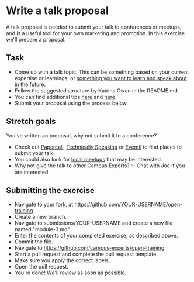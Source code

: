 # Write a talk proposal

A talk proposal is needed to submit your talk to conferences or meetups, and is a useful tool for your own marketing and promotion. In this exercise we'll prepare a proposal.

## Task

- Come up with a talk topic. This can be something based on your current expertise or learnings, or [something you want to learn and speak about in the future](http://weareallaweso.me/for_speakers/starting-with-nothing.html).
- Follow the suggested structure by Katrina Owen in the README.md.
- You can find additional tips [here](http://weareallaweso.me/for_speakers/how-to-write-a-compelling-proposal.html) and [here](http://speaking.io/plan/writing-a-cfp/).
- Submit your proposal using the process below.

## Stretch goals

You've written an proposal, why not submit it to a conference?
- Check out [Papercall](http://papercall.io), [Technically Speaking](https://tinyletter.com/techspeak) or [Eventil](eventil.com) to find places to submit your talk.
- You could also look for [local meetups](meetup.com) that may be interested.
- Why not give the talk to other Campus Experts? :sparkles: Chat with Joe if you are interested.

## Submitting the exercise

- Navigate to your fork, at https://github.com/YOUR-USERNAME/open-training.
- Create a new branch.
- Navigate to submissions/YOUR-USERNAME and create a new file named "module-3.md".
- Enter the contents of your completed exercise, as described above.
- Commit the file.
- Navigate to https://github.com/campus-experts/open-training.
- Start a pull request and complete the pull request template.
- Make sure you apply the correct labels.
- Open the pull request.
- You're done! We'll review as soon as possible.
